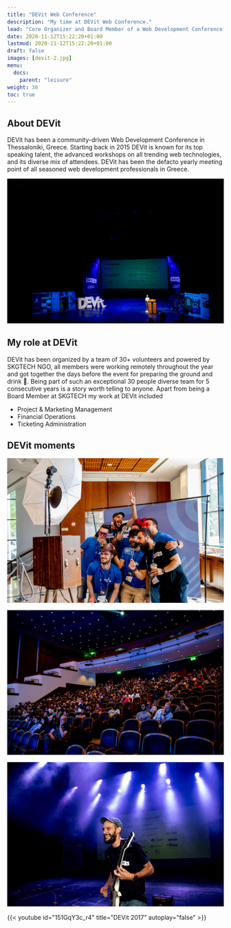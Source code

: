 ```yaml
---
title: "DEVit Web Conference"
description: "My time at DEVit Web Conference."
lead: "Core Organizer and Board Member of a Web Development Conference."
date: 2020-11-12T15:22:20+01:00
lastmod: 2020-11-12T15:22:20+01:00
draft: false
images: [devit-2.jpg]
menu:
  docs:
    parent: "leisure"
weight: 36
toc: true
---
```


## About DEVit

DEVit has been a community-driven Web Development Conference in Thessaloniki, Greece. Starting back in 2015 DEVit is known for its top speaking talent, the advanced workshops on all trending web technologies, and its diverse mix of attendees. DEVit has been the defacto yearly meeting point of all seasoned web development professionals in Greece.

![DEVit scene](devit-2.jpg "DEVit talks day.")

## My role at DEVit

DEVit has been organized by a team of 30+ volunteers and powered by SKGTECH NGO, all members were working remotely throughout the year and got together the days before the event for preparing the ground and drink :beers:. Being part of such an exceptional 30 people diverse team for 5 consecutive years is a story worth telling to anyone. Apart from being a Board Member at SKGTECH my work at DEVit included

* Project & Marketing Management
* Financial Operations
* Ticketing Administration

## DEVit moments

![Using a photo Booth](devit-1.jpg "Squad click.")

![Theater with people](devit-3.jpg "DEVit attendees.")

![Guitar Playing](devit-4.jpg "Cut.")

{{< youtube id="151GqY3c_r4" title="DEVit 2017" autoplay="false" >}}
